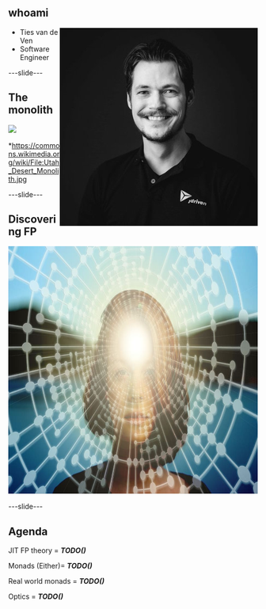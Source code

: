 ## whoami
<img style="float: right;" src="slides/images/photo.jpg">

* Ties van de Ven
* Software Engineer

---slide---

## The monolith

<img style="height:500px" src="slides/images/Utah_Desert_Monolith.jpg">

<span style="font-size: 14px;">*https://commons.wikimedia.org/wiki/File:Utah_Desert_Monolith.jpg</span>

---slide---

## Discovering FP

<img style="height:500px" src="slides/images/heaven.jpg">


---slide---

## Agenda

JIT FP theory = *__TODO()__*

Monads (Either)= *__TODO()__*

Real world monads = *__TODO()__*

Optics = *__TODO()__*

